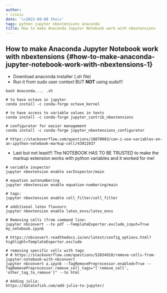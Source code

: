 ```yaml
---
author:
- cissic
date: '\<2022-09-08 thu\>'
tags: python jupyter nbextensions anaconda
title: How to make Anaconda Jupyter Notebook work with nbextensions
---
```


How to make Anaconda Jupyter Notebook work with nbextensions {#how-to-make-anaconda-jupyter-notebook-work-with-nbextensions-1}
------------------------------------------------------------

-   Download anaconda installer (.sh file)
-   Run it from sudo user context BUT **NOT** using sudo!!!

``` {.bash}
bash Anaconda.... .sh

# to have octave in jupyter
conda install -c conda-forge octave_kernel

# to have access to variable values in texts
conda install -c conda-forge jupyter_contrib_nbextensions

# configurator for easier management
conda install -c conda-forge jupyter_nbextensions_configurator

# https://stackoverflow.com/questions/18878083/can-i-use-variables-on-an-ipython-notebook-markup-cell/43911937
```

-   Last but not least!!! The NOTEBOOK HAS TO BE TRUSTED to make the
    markup extension works with python variables and it worked for me!

``` {.bash}
# variable inspector
jupyter nbextension enable varInspector/main

# equation autonumbering
jupyter nbextension enable equation-numbering/main

# tags:
jupyter nbextension enable cell_filter/cell_filter

# additional latex flavours 
jupyter nbextension enable latex_envs/latex_envs

# Removing cells (from command line:
jupyter nbconvert --to pdf --TemplateExporter.exclude_input=True my_notebook.ipynb

# https://nbconvert.readthedocs.io/en/latest/config_options.html?highlight=TemplateExporter.exclude

# removing specific cells with tags
# # https://stackoverflow.com/questions/52834910/remove-cells-from-jupyter-notebook-with-nbconvert
jupyter nbconvert a.ipynb --TagRemovePreprocessor.enabled=True --TagRemovePreprocessor.remove_cell_tags="['remove_cell', 'other_tag_to_remove']" --to html

# Adding julia:
https://datatofish.com/add-julia-to-jupyter/

```
